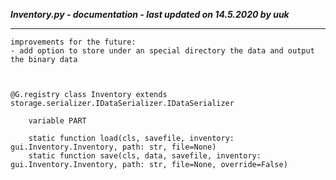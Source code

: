 ***Inventory.py - documentation - last updated on 14.5.2020 by uuk***
___

    improvements for the future:
    - add option to store under an special directory the data and output the binary data
    


    @G.registry class Inventory extends storage.serializer.IDataSerializer.IDataSerializer

        variable PART

        static function load(cls, savefile, inventory: gui.Inventory.Inventory, path: str, file=None)
        static function save(cls, data, savefile, inventory: gui.Inventory.Inventory, path: str, file=None, override=False)